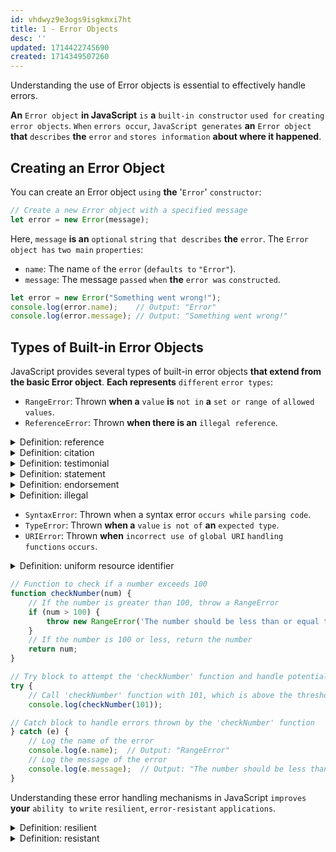 ```yaml
---
id: vhdwyz9e3ogs9isgkmxi7ht
title: 1 - Error Objects
desc: ''
updated: 1714422745690
created: 1714349507260
---
```


Understanding the use of Error objects is essential to effectively handle errors.

**An** `Error object` **in JavaScript** `is` **a** `built-in constructor` `used for` `creating` `error objects`. `When` `errors occur`, `JavaScript generates` **an** `Error object` **that** `describes` **the** `error` `and` `stores information` **about where it happened**.

## Creating an Error Object

You can create an Error object `using` **the** '`Error`' `constructor`:

```javascript
// Create a new Error object with a specified message
let error = new Error(message);
```

Here, `message` **is an** `optional` `string` `that describes` **the** `error`. The `Error object has` `two main` `properties`:

- `name`: The name `of` the `error` (`defaults to` `"Error"`).
- `message`: The message `passed` `when` **the** `error was` `constructed`.

```javascript
let error = new Error("Something went wrong!");
console.log(error.name);    // Output: "Error"
console.log(error.message); // Output: "Something went wrong!"
```

## Types of Built-in Error Objects

JavaScript provides several types of built-in error objects **that extend from the basic Error object**. **Each represents** `different` `error types`:

- `RangeError`: Thrown **when a** `value` **is** `not in` **a** `set or range of` `allowed values`.
- `ReferenceError`: Thrown **when there is an** `illegal reference`.



<!-- start of 'reference' section -->
<details>
    <summary>Definition: reference</summary>

#
A "reference" **is a** `mention or` `citation of` **a** `source of information`, `or` **a** `person who` `can provide` **a** `testimonial about` `one's character` `or abilities`.

---
</details>
<!-- end of 'reference' section -->



<!-- start of 'citation' section -->
<details>
    <summary>Definition: citation</summary>

#
A "citation" **is a** `reference to` **a** `source`, **such as a** `book`, `article`, **or** `website`, **typically used** `to provide` `evidence` `or` `support for` `a point made` `in a text`.

---
</details>
<!-- end of 'citation' section -->



<!-- start of 'testimonial' section -->
<details>
    <summary>Definition: testimonial</summary>

#
A "testimonial" **is a** `statement or` `endorsement`, **typically** `written or` `spoken`, **that** `praises` `someone's qualities or` `vouches for` **their** `character or` `abilities` `based on` `personal experience`.

---
</details>
<!-- end of 'testimonial' section -->



<!-- start of 'statement' section -->
<details>
    <summary>Definition: statement</summary>

#
A "statement" **is a** `clear` `expression of` `something in` `spoken or` `written words`.

---
</details>
<!-- end of 'statement' section -->



<!-- start of 'endorsement' section -->
<details>
    <summary>Definition: endorsement</summary>

#
An "endorsement" **is a** `public or` `official statement of` `support or` `approval`.

---
</details>
<!-- end of 'endorsement' section -->



<!-- start of 'illegal' section -->
<details>
    <summary>Definition: illegal</summary>

#
"Illegal" **refers to** `something` **that is** `prohibited by` `law` `or` `against` **the** `rules` `established by` `legal authority`.

---
</details>
<!-- end of 'illegal' section -->



- `SyntaxError`: Thrown when a syntax error `occurs while` `parsing code`.
- `TypeError`: Thrown **when a** `value` `is not of` **an** `expected type`.
- `URIError`: Thrown **when** `incorrect use of` `global URI` `handling functions` `occurs`.



<!-- start of 'uniform resource identifier' section -->
<details>
    <summary>Definition: uniform resource identifier</summary>

#
`URI` **stands for** `Uniform Resource Identifier`. **It is a** `string of` `characters` `used to` `identify` `a resource` **either** `on` **the** `internet or` **a** `local network`. The **primary purpose of a URI is to enable interaction with representations of resources over a network using specific protocols**.

---
</details>
<!-- end of 'uniform resource identifier' section -->



```javascript
// Function to check if a number exceeds 100
function checkNumber(num) {
    // If the number is greater than 100, throw a RangeError
    if (num > 100) {
        throw new RangeError('The number should be less than or equal to 100');
    }
    // If the number is 100 or less, return the number
    return num;
}

// Try block to attempt the 'checkNumber' function and handle potential errors
try {
    // Call 'checkNumber' function with 101, which is above the threshold and should cause an error
    console.log(checkNumber(101));

// Catch block to handle errors thrown by the 'checkNumber' function
} catch (e) {
    // Log the name of the error
    console.log(e.name);  // Output: "RangeError"
    // Log the message of the error
    console.log(e.message);  // Output: "The number should be less than or equal to 100"
}
```

Understanding these error handling mechanisms in JavaScript `improves` **your** `ability to` `write` `resilient`, `error-resistant` `applications`.



<!-- start of 'resilient' section -->
<details>
    <summary>Definition: resilient</summary>

#
"Resilient" **refers to the** `ability to` `recover` `quickly` `from difficulties or` `adapt well to` `challenges`.

---
</details>
<!-- end of 'resilient' section -->



<!-- start of 'resistant' section -->
<details>
    <summary>Definition: resistant</summary>

#
"Resistant" **refers to the** `ability to` `withstand or` `not be` `affected by` **a particular** `thing or` `condition`.

---
</details>
<!-- end of 'resistant' section -->